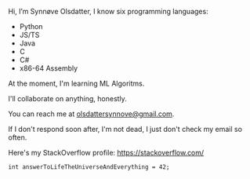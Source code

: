 Hi, I’m Synnøve Olsdatter, I know six programming languages:
 - Python
 - JS/TS
 - Java
 - C
 - C#
 - x86-64 Assembly

At the moment, I'm learning ML Algoritms.

I'll collaborate on anything, honestly.

You can reach me at olsdattersynnove@gmail.com.

If I don't respond soon after, I'm not dead, I just don't check my email so often.

Here's my StackOverflow profile: <a href="https://stackoverflow.com/users/21604162/synn%c3%b8ve" target="_blank">https://stackoverflow.com/</a>

```
int answerToLifeTheUniverseAndEverything = 42;
```

<!---
synnoveolsdatter/synnoveolsdatter is a ✨ special ✨ repository because its `README.md` (this file) appears on your GitHub profile.
You can click the Preview link to take a look at your changes.
--->
